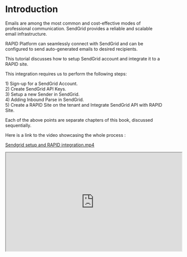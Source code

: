 # Introduction

Emails are among the most common and cost-effective modes of professional communication. SendGrid provides a reliable and scalable email infrastructure.

RAPID Platform can seamlessly connect with SendGrid and can be configured to send auto-generated emails to desired recipients.

This tutorial discusses how to setup SendGrid account and integrate it to a RAPID site.

This integration requires us to perform the following steps:

1\) Sign-up for a SendGrid Account.  
2\) Create SendGrid API Keys.  
3\) Setup a new Sender in SendGrid.  
4\) Adding Inbound Parse in SendGrid.  
5\) Create a RAPID Site on the tenant and Integrate SendGrid API with RAPID Site.

Each of the above points are separate chapters of this book, discussed sequentially.

Here is a link to the video showcasing the whole process :

[Sendgrid setup and RAPID integration.mp4](https://simpliltd.sharepoint.com/:v:/s/Internal/EZG3Z7Y2n-FEqkK97dCoLvEB7QXKz3sfKahlfuM05YRtPQ?e=0x2u1R)

<iframe allowfullscreen="allowfullscreen" height="314" src="https://www.youtube.com/embed/61JJU77jObU" width="560"></iframe>
